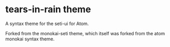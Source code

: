 # tears-in-rain theme

A syntax theme for the seti-ui for Atom.

Forked from the monokai-seti theme, which itself was forked from the atom monokai syntax theme.
